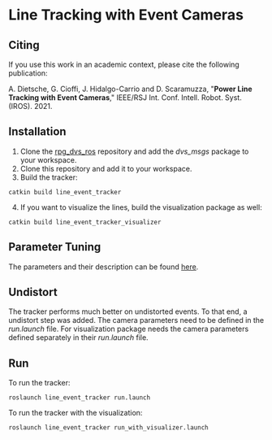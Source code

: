 # Line Tracking with Event Cameras

## Citing
If you use this work in an academic context, please cite the following publication:

A. Dietsche, G. Cioffi, J. Hidalgo-Carrio and D. Scaramuzza,
"**Power Line Tracking with Event Cameras**,"
IEEE/RSJ Int. Conf. Intell. Robot. Syst. (IROS). 2021.

## Installation
1. Clone the [rpg_dvs_ros](https://github.com/uzh-rpg/rpg_dvs_ros) repository and add the *dvs_msgs* package to your workspace.
2. Clone this repository and add it to your workspace.
3. Build the tracker:
```
catkin build line_event_tracker 
```
4. If you want to visualize the lines, build the visualization package as well:
```
catkin build line_event_tracker_visualizer
```

## Parameter Tuning
The parameters and their description can be found [here](https://github.com/uzh-rpg/line_tracking_using_event_cameras/blob/main/line_event_tracker/param/param.yaml).

## Undistort
The tracker performs much better on undistorted events. To that end, a undistort step was added. The camera parameters need to be defined in the *run.launch* file.
For visualization package needs the camera parameters defined separately in their *run.launch* file.

## Run
To run the tracker:
```
roslaunch line_event_tracker run.launch
```

To run the tracker with the visualization:
```
roslaunch line_event_tracker run_with_visualizer.launch
```